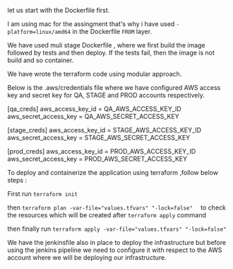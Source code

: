 let us start with the Dockerfile first.

I am using mac for the assingment that's why i have used `-platform=linux/amd64` in the Dockerfile `FROM` layer.

We have used muli stage Dockerfile , where we first build the image followed by tests and then deploy.
If the tests fail, then the image is not build and so container.

We have wrote the terraform code using modular approach.

Below is the .aws/credentials file where we have configured AWS access key and secret key for QA, STAGE and PROD accounts respectively.

[qa_creds]
aws_access_key_id = QA_AWS_ACCESS_KEY_ID
aws_secret_access_key = QA_AWS_SECRET_ACCESS_KEY

[stage_creds]
aws_access_key_id = STAGE_AWS_ACCESS_KEY_ID
aws_secret_access_key = STAGE_AWS_SECRET_ACCESS_KEY

[prod_creds]
aws_access_key_id = PROD_AWS_ACCESS_KEY_ID
aws_secret_access_key = PROD_AWS_SECRET_ACCESS_KEY

To deploy and containerize the application using terraform ,follow below steps :

First run 
`terraform init`

then 
`terraform plan -var-file="values.tfvars" "-lock=false"  `
to check the resources which will be created after `terraform apply` command

then finally run 
`terraform apply -var-file="values.tfvars" "-lock=false"  `

We have the jenkinsfile also in place to deploy the infrastructure but before using the jenkins pipeline we need to configure it with respect to the AWS account where we will be deploying our infrastructure.


